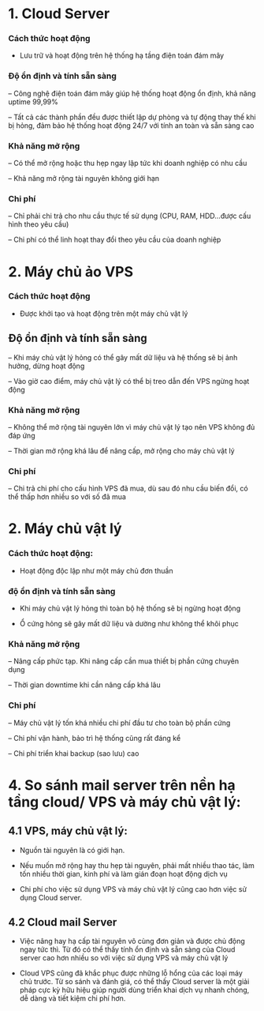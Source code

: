 
# 1. Cloud Server

### Cách thức hoạt động

- Lưu trữ và hoạt động trên hệ thống hạ tầng điện toán đám mây

### Độ ổn định và tính sẵn sàng

– Công nghệ điện toán đám mây giúp hệ thống hoạt động ổn định, khả năng uptime 99,99%

– Tất cả các thành phần đều được thiết lập dự phòng và tự động thay thế khi bị hỏng, đảm bảo hệ thống hoạt động 24/7 với tính an toàn và sẵn sàng cao

### Khả năng mở rộng

– Có thể mở rộng hoặc thu hẹp ngay lập tức khi doanh nghiệp có nhu cầu

– Khả năng mở rộng tài nguyên không giới hạn

### Chi phí

– Chỉ phải chi trả cho nhu cầu thực tế sử dụng (CPU, RAM, HDD…được cấu hình theo yêu cầu)

– Chi phí có thể linh hoạt thay đổi theo yêu cầu của doanh nghiệp

# 2. Máy chủ ảo VPS

### Cách thức hoạt động

- Được khởi tạo và hoạt động trên một máy chủ vật lý	

## Độ ổn định và tính sẵn sàng

– Khi máy chủ vật lý hỏng có thể gây mất dữ liệu và hệ thống sẽ bị ảnh hưởng, dừng hoạt động

– Vào giờ cao điểm, máy chủ vật lý có thể bị treo dẫn đến VPS ngừng hoạt động

### Khả năng mở rộng

– Không thể mở rộng tài nguyên lớn vì máy chủ vật lý tạo nên VPS không đủ đáp ứng

– Thời gian mở rộng khá lâu để nâng cấp, mở rộng cho máy chủ vật lý

### Chi phí

– Chi trả chi phí cho cấu hình VPS đã mua, dù sau đó nhu cầu biến đổi, có thể thấp hơn nhiều so với số đã mua


# 2. Máy chủ vật lý

### Cách thức hoạt động:
 
- Hoạt động độc lập như một máy chủ đơn thuần

### độ ổn định và tính sẵn sàng

- Khi máy chủ vật lý hỏng thì toàn bộ hệ thống sẽ bị ngừng hoạt động

- Ổ cứng hỏng sẽ gây mất dữ liệu và dường như không thể khôi phục

### Khả năng mở rộng

– Nâng cấp phức tạp. Khi nâng cấp cần mua thiết bị phần cứng chuyên dụng

– Thời gian downtime khi cần nâng cấp khá lâu

### Chi phí 

– Máy chủ vật lý tốn khá nhiều chi phí đầu tư cho toàn bộ phần cứng

– Chi phí vận hành, bảo trì hệ thống cũng rất đáng kể

– Chi phí triển khai backup (sao lưu) cao

# 4. So sánh mail server trên nền hạ tầng cloud/ VPS và máy chủ vật lý:

## 4.1 VPS, máy chủ vật lý: 

- Nguồn tài nguyên là có giới hạn.

- Nếu muốn mở rộng hay thu hẹp tài nguyên, phải mất nhiều thao tác, làm tốn nhiều thời gian, kinh phí và làm gián đoạn hoạt động dịch vụ

- Chi phí cho việc sử dụng VPS và máy chủ vật lý cũng cao hơn việc sử dụng Cloud server.

## 4.2 Cloud mail Server

- Việc nâng hay hạ cấp tài nguyên vô cùng đơn giản và được chủ động ngay tức thì. Từ đó có thể thấy tính ổn định và sẵn sàng của Cloud server cao hơn nhiều so với việc sử dụng VPS và máy chủ vật lý

- Cloud VPS cũng đã khắc phục được những lỗ hổng của các loại máy chủ trước. Từ so sánh và đánh giá, có thể thấy Cloud server là một giải pháp cực kỳ hữu hiệu giúp người dùng triển khai dịch vụ nhanh chóng, dễ dàng và tiết kiệm chi phí hơn.





